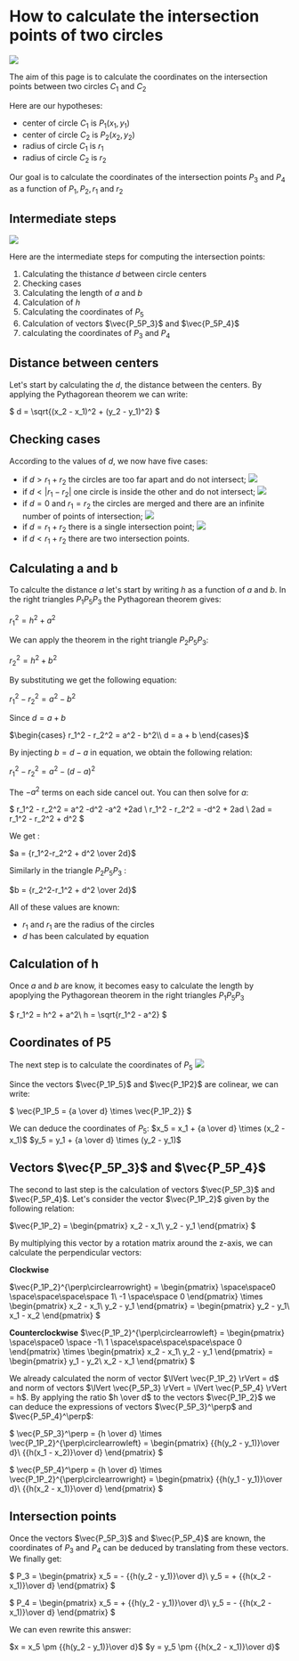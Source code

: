 # How to calculate the intersection points of two circles

<img src="./images/Task1/circle-circle-intersection.png" />

The aim of this page is to calculate the coordinates on the intersection points between two circles $C_1$ and $C_2$

Here are our hypotheses:

- center of circle $C_1$ is $P_1(x_1, y_1)$
- center of circle $C_2$ is $P_2(x_2, y_2)$
- radius of circle $C_1$ is $r_1$
- radius of circle $C_2$ is $r_2$

Our goal is to calculate the coordinates of the intersection points $P_3$ and $P_4$ as a function of $P_1, P_2, r_1$ and $r_2$

## Intermediate steps

<img src="./images/Task1/circle-circle-intersection-intermediate-steps.png" />

Here are the intermediate steps for computing the intersection points:

1. Calculating the thistance $d$ between circle centers
2. Checking cases
3. Calculating the length of $a$ and $b$
4. Calculation of $h$
5. Calculating the coordinates of $P_5$
6. Calculation of vectors $\vec{P_5P_3}$ and $\vec{P_5P_4}$
7. calculating the coordinates of $P_3$ and $P_4$ 

## Distance between centers

Let's start by calculating the $d$, the distance between the centers. By applying the Pythagorean theorem we can write:

$ d = \sqrt{(x_2 - x_1)^2 + (y_2 - y_1)^2} $

## Checking cases

According to the values of $d$, we now have five cases:

- if $d > r_1 + r_2$ the circles are too far apart and do not intersect;
  <img src="./images/Task1/circle-circle-intersection-case-1.png" />  
- if $d < |r_1 - r_2|$ one circle is inside the other and do not intersect;
  <img src="./images/Task1/circle-circle-intersection-case-2.png" />
- if $d = 0$ and $r_1 = r_2$ the circles are merged and there are an infinite number of points of intersection;
  <img src="./images/Task1/circle-circle-intersection-case-3.png" />
- if $d = r_1 + r_2$ there is a single intersection point;
  <img src="./images/Task1/circle-circle-intersection-case-4.png" />
- if $d < r_1 + r_2$ there are two intersection points.

## Calculating a and b

To calculte the distance $a$ let's start by writing $h$ as a function of $a$ and $b$. In the right triangles $P_1P_5P_3$ the Pythagorean theorem gives:

$r_1^2 = h^2 + a^2$

We can apply the theorem in the right triangle $P_2P_5P_3$:

$r_2^2 = h^2 + b^2$

By substituting we get the following equation:

$r_1^2 - r_2^2 = a^2 - b^2$

Since $d = a + b$

$\begin{cases}
   r_1^2 - r_2^2 = a^2 - b^2\\
   d = a + b
\end{cases}$

By injecting $b = d -a$ in equation, we obtain the following relation:

$r_1^2 - r_2^2 = a^2 -(d - a)^2$

The $-a^2$ terms on each side cancel out. You can then solve for $a$:

$
r_1^2 - r_2^2 = a^2 -d^2 -a^2 +2ad \\
r_1^2 - r_2^2 = -d^2 + 2ad \\
2ad = r_1^2 - r_2^2 + d^2
$

We get :

$a = {r_1^2-r_2^2 + d^2 \over 2d}$

Similarly in the triangle $P_2P_5P_3$ :

$b = {r_2^2-r_1^2 + d^2 \over 2d}$

All of these values are known:

- $r_1$ and $r_1$ are the radius of the circles
- $d$ has been calculated by equation

## Calculation of h

Once $a$ and $b$ are know, it becomes easy to calculate the length by apoplying the Pythagorean theorem in the right triangles $P_1P_5P_3$

$
r_1^2 = h^2 + a^2\\
h = \sqrt{r_1^2 - a^2}
$

## Coordinates of P5

The next step is to calculate the coordinates of $P_5$
<img src="./images/Task1/circle-circle-intersection-P5.png" />

Since the vectors $\vec{P_1P_5}$ and $\vec{P_1P2}$ are colinear, we can write:

$
\vec{P_1P_5 = {a \over d} \times \vec{P_1P_2}}
$

We can deduce the coordinates of $P_5$:
$x_5 = x_1 + {a \over d} \times (x_2 - x_1)$
$y_5 = y_1 + {a \over d} \times (y_2 - y_1)$

## Vectors $\vec{P_5P_3}$ and $\vec{P_5P_4}$

The second to last step is the calculation of vectors $\vec{P_5P_3}$ and $\vec{P_5P_4}$. Let's consider the vector  $\vec{P_1P_2}$ given by the following relation:

$\vec{P_1P_2} = \begin{pmatrix}
x_2 - x_1\\
y_2 - y_1
\end{pmatrix}
$

By multiplying this vector by a rotation matrix around the z-axis, we can calculate the perpendicular vectors:

__Clockwise__

$\vec{P_1P_2}^{\perp\circlearrowright} = \begin{pmatrix}
\space\space0 \space\space\space\space 1\\
-1 \space\space 0
\end{pmatrix} \times \begin{pmatrix}
x_2 - x_1\\
y_2 - y_1
\end{pmatrix} = \begin{pmatrix}
y_2 - y_1\\
x_1 - x_2
\end{pmatrix}
$

__Counterclockwise__
$\vec{P_1P_2}^{\perp\circlearrowleft} = \begin{pmatrix}
\space\space0 \space -1\\
1 \space\space\space\space\space 0
\end{pmatrix} \times \begin{pmatrix}
x_2 - x_1\\
y_2 - y_1
\end{pmatrix} = \begin{pmatrix}
y_1 - y_2\\
x_2 - x_1
\end{pmatrix}
$

We already calculated the norm of vector $\lVert \vec{P_1P_2} \rVert = d$ and norm of vectors $\lVert \vec{P_5P_3} \rVert = \lVert \vec{P_5P_4} \rVert = h$.
By applying the ratio $h \over d$ to the vectors $\vec{P_1P_2}$ we can deduce the expressions of vectors $\vec{P_5P_3}^\perp$ and $\vec{P_5P_4}^\perp$:

$
\vec{P_5P_3}^\perp = {h \over d} \times \vec{P_1P_2}^{\perp\circlearrowleft} = \begin{pmatrix} 
{{h(y_2 - y_1)}\over d}\\
{{h(x_1 - x_2)}\over d}
\end{pmatrix}
$

$
\vec{P_5P_4}^\perp = {h \over d} \times \vec{P_1P_2}^{\perp\circlearrowright} = \begin{pmatrix} 
{{h(y_1 - y_1)}\over d}\\
{{h(x_2 - x_1)}\over d}
\end{pmatrix}
$

## Intersection points

Once the vectors $\vec{P_5P_3}$ and $\vec{P_5P_4}$ are known, the coordinates of  ${P_3}$ and ${P_4}$ can be deduced by translating from these vectors. We finally get:

$
P_3 = \begin{pmatrix}
x_5 = - {{h(y_2 - y_1)}\over d}\\
y_5 = + {{h(x_2 - x_1)}\over d}
\end{pmatrix}
$

$
P_4 = \begin{pmatrix}
x_5 = + {{h(y_2 - y_1)}\over d}\\
y_5 = - {{h(x_2 - x_1)}\over d}
\end{pmatrix}
$

We can even rewrite this answer:

$x = x_5 \pm {{h(y_2 - y_1)}\over d}$
$y = y_5 \pm {{h(x_2 - x_1)}\over d}$